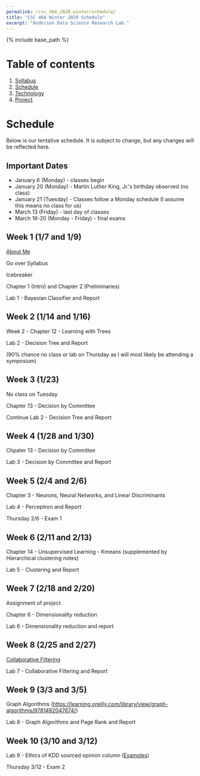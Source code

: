 ```yaml
---
permalink: /csc_466_2020_winter/schedule/
title: "CSC 466 Winter 2020 Schedule"
excerpt: "Anderson Data Science Research Lab."
---
```


{% include base_path %}

# Table of contents
1. [Syllabus](/csc_466_2020_winter/)
2. [Schedule](/csc_466_2020_winter/schedule/)
3. [Technology](/csc_466_2020_winter/technology/)
4. [Project](/csc_466_2020_winter/project/)

# Schedule
Below is our tentative schedule. It is subject to change, but any changes will be reflected here.

## Important Dates
* January 6 (Monday) - classes begin
* January 20 (Monday) - Martin Luther King, Jr.'s birthday observed (no class)
* January 21 (Tuesday) - Classes follow a Monday schedule (I assume this means no class for us)
* March 13 (Friday) - last day of classes
* March 16-20 (Monday - Friday) - final exams

## Week 1 (1/7 and 1/9)
<a href="/csc_466_2020_winter/aboutme.pptx">About Me</a>

Go over Syllabus

Icebreaker

Chapter 1 (Intro) and Chapter 2 (Preliminaries)

Lab 1 - Bayesian Classifier and Report

## Week 2 (1/14 and 1/16)
Week 2 - Chapter 12 - Learning with Trees

Lab 2 - Decision Tree and Report

(90% chance no class or lab on Thursday as I will most likely be attending a symposium)

## Week 3 (1/23)
No class on Tuesday

Chapter 13 - Decision by Committee

Continue Lab 2 - Decision Tree and Report

## Week 4 (1/28 and 1/30)
Chpater 13 - Decision by Committee

Lab 3 - Decision by Committee and Report

## Week 5 (2/4 and 2/6)
Chapter 3 - Neurons, Neural Networks, and Linear Discriminants

Lab 4 - Perceptron and Report

Thursday 2/6 - Exam 1

## Week 6 (2/11 and 2/13)
Chapter 14 - Unsupervised Learning - Kmeans (supplemented by Hierarchical clustering notes)

Lab 5 - Clustering and Report

## Week 7 (2/18 and 2/20)
Assignment of project

Chapter 6 - Dimensionality reduction

Lab 6 - Dimensionality reduction and report

## Week 8 (2/25 and 2/27)
<a href="/csc_466_2020_winter/CF_AdaptiveWeb_2006.pdf">Collaborative Filtering</a>

Lab 7 - Collaborative Filtering and Report

## Week 9 (3/3 and 3/5)
Graph Algorithms (https://learning.oreilly.com/library/view/graph-algorithms/9781492047674/)

Lab 8 - Graph Algorithms and Page Rank and Report

## Week 10 (3/10 and 3/12)
Lab 9 - Ethics of KDD sourced opinion column (<a href="https://www.bloomberg.com/authors/ATFPV0aLyJM/catherine-h-oneil">Examples</a>)

Thursday 3/12 - Exam 2
